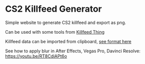 # CS2 Killfeed Generator

Simple website to generate CS2 killfeed and export as png.

Can be used with some tools from [Killfeed Thing](https://github.com/ChetdeJong/CS2-Killfeed-Thing)

Killfeed data can be imported from clipboard, [see format here](https://github.com/ChetdeJong/cs2-killfeed-generator/blob/master/public/import-example.txt)

See how to apply blur in After Effects, Vegas Pro, Davinci Resolve: https://youtu.be/RT8CdiAPt6o
